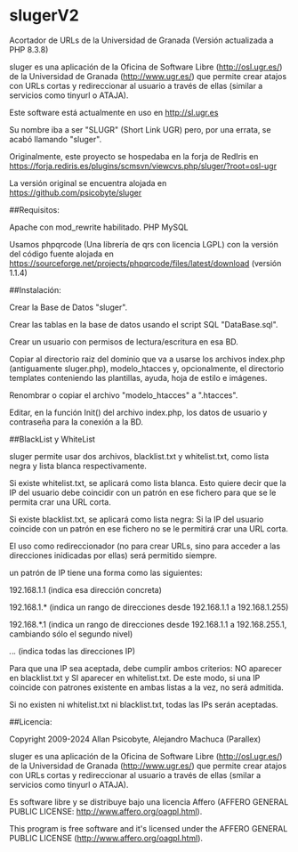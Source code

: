 # slugerV2
Acortador de URLs de la Universidad de Granada (Versión actualizada a PHP 8.3.8)

sluger es una aplicación de la Oficina de Software Libre (http://osl.ugr.es/) de la Universidad de Granada (http://www.ugr.es/) que permite crear atajos con URLs cortas y redireccionar al usuario a través de ellas (similar a servicios como tinyurl o ATAJA).

Este software está actualmente en uso en http://sl.ugr.es

Su nombre iba a ser "SLUGR" (Short Link UGR) pero, por una errata, se acabó llamando "sluger".

Originalmente, este proyecto se hospedaba en la forja de RedIris en https://forja.rediris.es/plugins/scmsvn/viewcvs.php/sluger/?root=osl-ugr

La versión original se encuentra alojada en https://github.com/psicobyte/sluger

##Requisitos:

Apache con mod_rewrite habilitado. PHP MySQL

Usamos phpqrcode (Una librería de qrs con licencia LGPL) con la versión del código fuente alojada en https://sourceforge.net/projects/phpqrcode/files/latest/download (versión 1.1.4)

##Instalación:

Crear la Base de Datos "sluger".

Crear las tablas en la base de datos usando el script SQL "DataBase.sql".

Crear un usuario con permisos de lectura/escritura en esa BD.

Copiar al directorio raiz del dominio que va a usarse los archivos index.php (antiguamente sluger.php), modelo_htacces y, opcionalmente, el directorio templates conteniendo las plantillas, ayuda, hoja de estilo e imágenes.

Renombrar o copiar el archivo "modelo_htacces" a ".htacces".

Editar, en la función Init() del archivo index.php, los datos de usuario y contraseña para la conexión a la BD.

##BlackList y WhiteList

sluger permite usar dos archivos, blacklist.txt y whitelist.txt, como lista negra y lista blanca respectivamente.

Si existe whitelist.txt, se aplicará como lista blanca. Esto quiere decir que la IP del usuario debe coincidir con un patrón en ese fichero para que se le permita crar una URL corta.

Si existe blacklist.txt, se aplicará como lista negra: Si la IP del usuario coincide con un patrón en ese fichero no se le permitirá crar una URL corta.

El uso como redireccionador (no para crear URLs, sino para acceder a las direcciones inidicadas por ellas) será permitido siempre.

un patrón de IP tiene una forma como las siguientes:

192.168.1.1 (indica esa dirección concreta)

192.168.1.* (indica un rango de direcciones desde 192.168.1.1 a 192.168.1.255)

192.168.*.1 (indica un rango de direcciones desde 192.168.1.1 a 192.168.255.1, cambiando sólo el segundo nivel)

*.*.*.* (indica todas las direcciones IP)

Para que una IP sea aceptada, debe cumplir ambos criterios: NO aparecer en blacklist.txt y SI aparecer en whitelist.txt. De este modo, si una IP coincide con patrones existente en ambas listas a la vez, no será admitida.

Si no existen ni whitelist.txt ni blacklist.txt, todas las IPs serán aceptadas.

##Licencia:

Copyright 2009-2024 Allan Psicobyte, Alejandro Machuca (Parallex)

sluger es una aplicación de la Oficina de Software Libre (http://osl.ugr.es/) de la Universidad de Granada (http://www.ugr.es/) que permite crear atajos con URLs cortas y redireccionar al usuario a través de ellas (smilar a servicios como tinyurl o ATAJA).

Es software libre y se distribuye bajo una licencia Affero (AFFERO GENERAL PUBLIC LICENSE: http://www.affero.org/oagpl.html).

This program is free software and it's licensed under the AFFERO GENERAL PUBLIC LICENSE (http://www.affero.org/oagpl.html).
